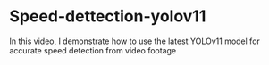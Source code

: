 # Speed-dettection-yolov11
In this video, I demonstrate how to use the latest YOLOv11 model for accurate speed detection from video footage
